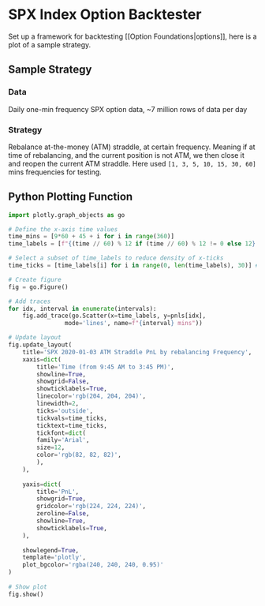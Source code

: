 # SPX Index Option Backtester

Set up a framework for backtesting [[Option Foundations|options]], here is a plot of a sample strategy. 

## Sample Strategy

### Data
Daily one-min frequency SPX option data, ~7 million rows of data per day

### Strategy
Rebalance at-the-money (ATM) straddle, at certain frequency. Meaning if at time of rebalancing, and the current position is not ATM, we then close it and reopen the current ATM straddle. Here used `[1, 3, 5, 10, 15, 30, 60]` mins frequencies for testing. 

## Python Plotting Function

```py
import plotly.graph_objects as go

# Define the x-axis time values
time_mins = [9*60 + 45 + i for i in range(360)]
time_labels = [f"{(time // 60) % 12 if (time // 60) % 12 != 0 else 12}:{time % 60:02} {'AM' if time < 12*60 else 'PM'}" for time in time_mins]

# Select a subset of time_labels to reduce density of x-ticks
time_ticks = [time_labels[i] for i in range(0, len(time_labels), 30)] # Adjust the step size to increase or decrease density

# Create figure
fig = go.Figure()

# Add traces
for idx, interval in enumerate(intervals):
	fig.add_trace(go.Scatter(x=time_labels, y=pnls[idx], 
				mode='lines', name=f"{interval} mins"))

# Update layout
fig.update_layout(
	title='SPX 2020-01-03 ATM Straddle PnL by rebalancing Frequency',
	xaxis=dict(
		title='Time (from 9:45 AM to 3:45 PM)',
		showline=True,
		showgrid=False,
		showticklabels=True,
		linecolor='rgb(204, 204, 204)',
		linewidth=2,
		ticks='outside',
		tickvals=time_ticks,
		ticktext=time_ticks,
		tickfont=dict(
		family='Arial',
		size=12,
		color='rgb(82, 82, 82)',
		),
	),
		
	yaxis=dict(
		title='PnL',
		showgrid=True,
		gridcolor='rgb(224, 224, 224)',
		zeroline=False,
		showline=True,
		showticklabels=True,
	),
		
	showlegend=True,	
	template='plotly',
	plot_bgcolor='rgba(240, 240, 240, 0.95)'
)
	
# Show plot
fig.show()
```

